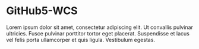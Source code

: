 # GitHub5-WCS

Lorem ipsum dolor sit amet, consectetur adipiscing elit. Ut convallis pulvinar ultricies. Fusce pulvinar porttitor tortor eget placerat. Suspendisse et lacus vel felis porta ullamcorper et quis ligula. Vestibulum egestas.
